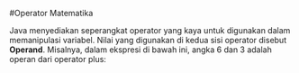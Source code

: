 
#Operator Matematika

Java menyediakan seperangkat operator yang kaya untuk digunakan dalam memanipulasi variabel. Nilai yang digunakan di kedua sisi operator disebut **Operand**. 
Misalnya, dalam ekspresi di bawah ini, angka 6 dan 3 adalah operan dari operator plus:
